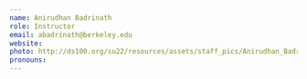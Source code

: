 ```yaml
---
name: Anirudhan Badrinath
role: Instructor
email: abadrinath@berkeley.edu
website: 
photo: http://ds100.org/su22/resources/assets/staff_pics/Anirudhan_Badrinath.png
pronouns: 
---
```

 
